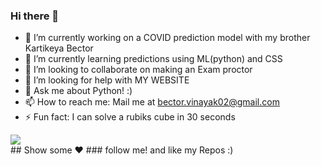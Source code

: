 ### Hi there 👋

- 🔭 I’m currently working on a COVID prediction model with my brother Kartikeya Bector
- 🌱 I’m currently learning predictions using ML(python) and CSS
- 👯 I’m looking to collaborate on making an Exam proctor
- 🤔 I’m looking for help with MY WEBSITE
- 💬 Ask me about Python! :)
- 📫 How to reach me: Mail me at bector.vinayak02@gmail.com
- ⚡ Fun fact: I can solve a rubiks cube in 30 seconds 
<div>
  <img align="center" src="https://github-readme-stats.vercel.app/api/top-langs/?username=VinayakBector2002&theme=dark" />
</div>
## Show some ❤️ 
### follow me! and like my Repos :)
